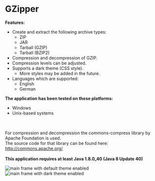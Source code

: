 # GZipper

<b>Features:</b><br />

* Create and extract the following archive types:
  - ZIP
  - JAR
  - Tarball (GZIP)
  - Tarball (BZIP2)
* Compression and decompression of GZIP.
* Compression levels can be adjusted.
* Supports a dark theme (CSS style).
  - More styles may be added in the future.
* Languages which are supported:
  - English
  - German
  
<b>The application has been tested on these platforms:</b>
 - Windows
 - Unix-based systems

<br /><br />
For compression and decompression the commons-compress library by Apache Foundation is used.
<br />The source code for that library can be found here: <a href>http://commons.apache.org/</a>
<br /><br />
<b>This application requires at least Java 1.8.0_40 (Java 8 Update 40)</b>

<img src="https://homepages.fhv.at/mfu7609/images/gzipper_gui_FX.PNG" alt="main frame with default theme enabled"/><br />
<img src="https://homepages.fhv.at/mfu7609/images/gzipper_gui_FX_DARK.PNG" alt="main frame with dark theme enabled"/>
